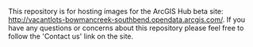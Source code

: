 This repository is for hosting images for the ArcGIS Hub beta site: http://vacantlots-bowmancreek-southbend.opendata.arcgis.com/. If you have any questions or concerns about this repository please feel free to follow the 'Contact us' link on the site.
